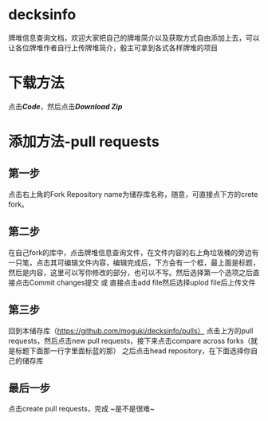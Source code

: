 # decksinfo

牌堆信息查询文档，欢迎大家把自己的牌堆简介以及获取方式自由添加上去，可以让各位牌堆作者自行上传牌堆简介，骰主可拿到各式各样牌堆的项目

# 下载方法
点击***Code***，然后点击***Download Zip***

# 添加方法-pull requests

## 第一步

点击右上角的Fork
Repository name为储存库名称，随意，可直接点下方的crete fork。

## 第二步

在自己fork的库中，点击牌堆信息查询文件，在文件内容的右上角垃圾桶的旁边有一只笔，点击其可编辑文件内容，编辑完成后，下方会有一个框，最上面是标题，然后是内容，这里可以写你修改的部分，也可以不写。然后选择第一个选项之后直接点击Commit changes提交
或
直接点击add file然后选择uplod file后上传文件

## 第三步

回到本储存库（https://github.com/moguki/decksinfo/pulls）
点击上方的pull requests，然后点击new pull requests，接下来点击compare across forks（就是标题下面那一行字里面标蓝的那）
之后点击head repository，在下面选择你自己的储存库

## 最后一步

点击create pull requests，完成
~是不是很难~
